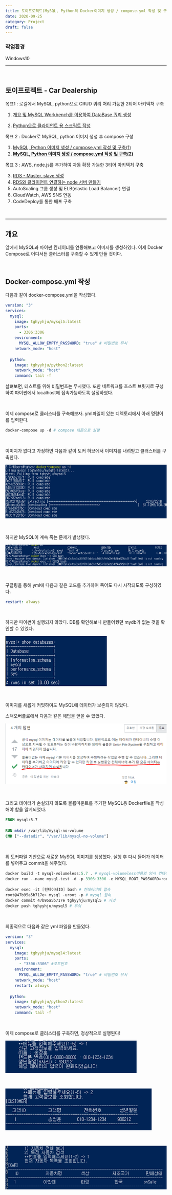 ```yaml
---
title: 토이프로젝트)MySQL, Python의 Docker이미지 생성 / compose.yml 작성 및 구축(2)
date: 2020-09-25
category: Project
draft: false
---
```


### 작업환경

Windows10

---

<br/>

## 토이프로젝트 - Car Dealership

목표1 : 로컬에서 MySQL, python으로 CRUD 쿼리 처리 가능한 2티어 아키텍처 구축

1. [개요 및 MySQL Workbench를 이용하여 DataBase 쿼리 생성](https://jeonghoon.netlify.app/Project/miniproject/mini_query/)

2. [Python으로 클라이언트 용  스크립트 작성](https://jeonghoon.netlify.app/Project/miniproject/mini_python/)

목표 2 : Docker로 MySQL, python 이미지 생성 후 compose 구성

1. [MySQL, Python 이미지 생성 / compose.yml 작성 및 구축(1)](https://jeonghoon.netlify.app/Project/miniproject/mini_docker_images/)
2. [**<u>MySQL, Python 이미지 생성 / compose.yml 작성 및 구축(2)</u>**](https://jeonghoon.netlify.app/Project/miniproject/mini_docker_compose/)

목표 3 : AWS, node.js를 추가하여 자동 확장 가능한 3티어 아키텍처 구축

3. [RDS - Master, slave 생성](https://jeonghoon.netlify.app/Project/miniproject/mini_rds/)
4. [RDS와 클라이언트 연결하는 node 서버 만들기](https://jeonghoon.netlify.app/Project/miniproject/mini_node/)
5. AutoScaling 그룹 생성 및 ELB(elastic Load Balancer) 연결
6. CloudWatch, AWS SNS 연동
7. CodeDeploy를 통한 배포 구축

<br/>

---

## 개요

앞에서 MySQL과 파이썬 컨테이너를 연동해보고 이미지를 생성하였다. 이제 Docker Compose로 어디서든 클러스터를 구축할 수 있게 만들 것이다.

<br/>

## Docker-compose.yml 작성

다음과 같이 docker-compose.yml을 작성했다.

```yaml
version: "3"
services:
  mysql:
    image: tghyyhju/mysql5:latest 
    ports:
      - 3306:3306 
    environment:
      MYSQL_ALLOW_EMPTY_PASSWORD: "true" # 비밀번호 무시
    network_mode: "host"

  python:
    image: tghyyhju/python2:latest
    network_mode: "host"
    command: tail -f
```

살펴보면, 테스트를 위해 비밀번호는 무시했다. 또한 네트워크를 호스트 브릿지로 구성하여 파이썬에서 localhost에 접속가능하도록 설정하였다.

<br/>

이제 compose로 클러스터를 구축해보자. yml파일이 있는 디렉토리에서 아래 명령어를 입력한다.

```powershell
docker-compose up -d # compose 데몬으로 실행
```

<br/>

이미지가 없다고 가정하면 다음과 같이 도커 허브에서 이미지를 내려받고 클러스터를 구축한다.

![image-20201109204051267](mini_docker_compose.assets/image-20201109204051267.png)

<br/>

하지만 MySQL이 계속 죽는 문제가 발생했다.

![image-20201109215116878](mini_docker_compose.assets/image-20201109215116878.png)

<br/>

구글링을 통해 yml에 다음과 같은 코드를 추가하여 죽어도 다시 시작되도록 구성하였다.

```yaml
restart: always
```

<br/>

하지만 파이썬이 실행되지 않았다. DB를 확인해보니 만들어뒀던 mydb가 없는 것을 확인할 수 있었다. 

![image-20201111013143653](mini_docker_compose.assets/image-20201111013143653.png)

<br/>

이미지를 새롭게 커밋하여도 MySQL에 데이터가 보존되지 않았다.

스택오버플로에서 다음과 같은 해답을 얻을 수 있었다.

![image-20201111013629301](mini_docker_compose.assets/image-20201111013629301.png)

<br/>

그리고 데이터가 손실되지 않도록 볼륨마운트를 추가한 MySQL용 Dockerfile을 작성해야 함을 알게되었다.

```dockerfile
FROM mysql:5.7

RUN mkdir /var/lib/mysql-no-volume
CMD ["--datadir", "/var/lib/mysql-no-volume"]
```

<br/>

위 도커파일 기반으로 새로운 MySQL 이미지를 생성했다. 실행 후 다시 들어가 데이터를 넣어주고 commit을 해주었다.

```powershell
docker build -t mysql-volumeless:5.7 . # mysql-volumeless이름의 임시 컨테이너 생성
docker run --name mysql-test -d -p 3306:3306 -e MYSQL_ROOT_PASSWORD=root mysql-volumeless:5.7 # mysql-test라는 이름으로 실행

docker exec -it [컨테이너ID] bash # 컨테이너에 접속
root@47b95a5b717e> mysql -uroot -p # mysql 접속
docker commit 47b95a5b717e tghyyhju/mysql5 # 커밋
docker push tghyyhju/mysql5 # 푸쉬
```

<br/>

최종적으로 다음과 같은 yml 파일을 만들었다.

```yaml
version: "3"
services:
  mysql:
    image: tghyyhju/mysql4:latest 
    ports:
      - "3306:3306" #포트번호
    environment:
      MYSQL_ALLOW_EMPTY_PASSWORD: "true" # 비밀번호 무시
    network_mode: "host"
    restart: always
 
  python:
    image: tghyyhju/python2:latest
    network_mode: "host"
    command: tail -f
```

<br/>

이제 compose로 클러스터를 구축하면,  정상적으로 실행된다!

![image-20201111025732022](mini_docker_compose.assets/image-20201111025732022.png)

<br/>

![image-20201111025750597](mini_docker_compose.assets/image-20201111025750597.png)

<br/>

![image-20201111025850534](mini_docker_compose.assets/image-20201111025850534.png)

